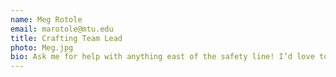 ```yaml
---
name: Meg Rotole
email: marotole@mtu.edu
title: Crafting Team Lead
photo: Meg.jpg
bio: Ask me for help with anything east of the safety line! I’d love to hear about your projects and ideas!
---
```

